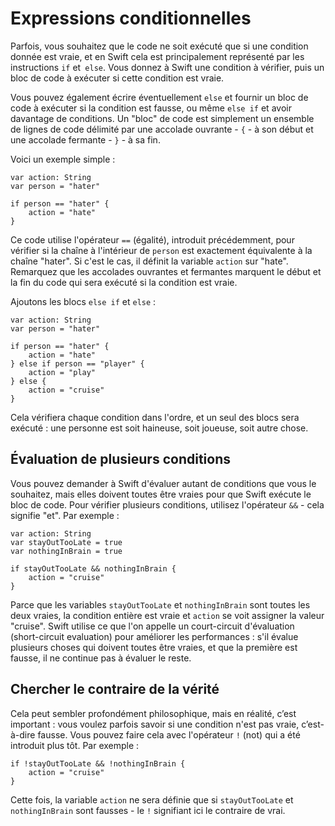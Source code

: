 # Expressions conditionnelles

<!-- YOUTUBE: VjMZmqUrN_0 -->

Parfois, vous souhaitez que le code ne soit exécuté que si une condition donnée est vraie, et en Swift cela est principalement représenté par les instructions `if` et` else`. Vous donnez à Swift une condition à vérifier, puis un bloc de code à exécuter si cette condition est vraie.

Vous pouvez également écrire éventuellement `else` et fournir un bloc de code à exécuter si la condition est fausse, ou même `else if` et avoir davantage de conditions. Un "bloc" de code est simplement un ensemble de lignes de code délimité par une accolade ouvrante - `{` - à son début et une accolade fermante - `}` - à sa fin.

Voici un exemple simple :

    var action: String
    var person = "hater"

    if person == "hater" {
        action = "hate"
    }

Ce code utilise l'opérateur `==` (égalité), introduit précédemment, pour vérifier si la chaîne à l'intérieur de `person` est exactement équivalente à la chaîne "hater". Si c'est le cas, il définit la variable `action` sur "hate". Remarquez que les accolades ouvrantes et fermantes marquent le début et la fin du code qui sera exécuté si la condition est vraie.

Ajoutons les blocs `else if` et `else` :

    var action: String
    var person = "hater"

    if person == "hater" {
        action = "hate"
    } else if person == "player" {
        action = "play"
    } else {
        action = "cruise"
    }

Cela vérifiera chaque condition dans l'ordre, et un seul des blocs sera exécuté : une personne est soit haineuse, soit joueuse, soit autre chose.


## Évaluation de plusieurs conditions

Vous pouvez demander à Swift d'évaluer autant de conditions que vous le souhaitez, mais elles doivent toutes être vraies pour que Swift exécute le bloc de code. Pour vérifier plusieurs conditions, utilisez l'opérateur `&&` - cela signifie "et". Par exemple :

    var action: String
    var stayOutTooLate = true
    var nothingInBrain = true

    if stayOutTooLate && nothingInBrain {
        action = "cruise"
    }

Parce que les variables `stayOutTooLate` et `nothingInBrain` sont toutes les deux vraies, la condition entière est vraie et `action` se voit assigner la valeur "cruise". Swift utilise ce que l'on appelle un court-circuit d'évaluation (short-circuit evaluation) pour améliorer les performances : s'il évalue plusieurs choses qui doivent toutes être vraies, et que la première est fausse, il ne continue pas à évaluer le reste.


## Chercher le contraire de la vérité

Cela peut sembler profondément philosophique, mais en réalité, c’est important : vous voulez parfois savoir si une condition n'est pas vraie, c’est-à-dire fausse. Vous pouvez faire cela avec l'opérateur `!` (not) qui a été introduit plus tôt. Par exemple :

    if !stayOutTooLate && !nothingInBrain {
        action = "cruise"
    }

Cette fois, la variable `action` ne sera définie que si `stayOutTooLate` et `nothingInBrain` sont fausses - le `!` signifiant ici le contraire de vrai.
